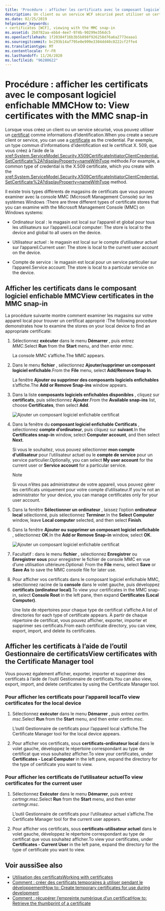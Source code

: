 ```yaml
---
title: 'Procédure : afficher les certificats avec le composant logiciel enfichable MMC'
description: Un client ou un service WCF sécurisé peut utiliser un certificat comme informations d’identification. En savoir plus sur les types de magasins de certificats que vous pouvez examiner à l’aide du plug-in MMC.
ms.date: 02/25/2019
helpviewer_keywords:
- certificates [WCF], viewing with the MMC snap-in
ms.assetid: 2b8782aa-ebb4-4ee7-974b-90299e356dc5
ms.openlocfilehash: 1f20384f16b3b5b898f926258d76a6a2773eaaa1
ms.sourcegitcommit: bc293b14af795e0e999e3304dd40c0222cf2ffe4
ms.translationtype: MT
ms.contentlocale: fr-FR
ms.lasthandoff: 11/26/2020
ms.locfileid: "96280622"
---
```

# <a name="how-to-view-certificates-with-the-mmc-snap-in"></a><span data-ttu-id="a758a-104">Procédure : afficher les certificats avec le composant logiciel enfichable MMC</span><span class="sxs-lookup"><span data-stu-id="a758a-104">How to: View certificates with the MMC snap-in</span></span>

<span data-ttu-id="a758a-105">Lorsque vous créez un client ou un service sécurisé, vous pouvez utiliser un [certificat](working-with-certificates.md) comme informations d’identification.</span><span class="sxs-lookup"><span data-stu-id="a758a-105">When you create a secure client or service, you can use a [certificate](working-with-certificates.md) as the credential.</span></span> <span data-ttu-id="a758a-106">Par exemple, un type commun d’informations d’identification est le certificat X. 509, que vous créez à l’aide de la <xref:System.ServiceModel.Security.X509CertificateInitiatorClientCredential.SetCertificate%2A?displayProperty=nameWithType> méthode.</span><span class="sxs-lookup"><span data-stu-id="a758a-106">For example, a common type of credential is the X.509 certificate, which you create with the <xref:System.ServiceModel.Security.X509CertificateInitiatorClientCredential.SetCertificate%2A?displayProperty=nameWithType> method.</span></span>

<span data-ttu-id="a758a-107">Il existe trois types différents de magasins de certificats que vous pouvez examiner avec la console MMC (Microsoft Management Console) sur les systèmes Windows :</span><span class="sxs-lookup"><span data-stu-id="a758a-107">There are three different types of certificate stores that you can examine with the Microsoft Management Console (MMC) on Windows systems:</span></span>

- <span data-ttu-id="a758a-108">Ordinateur local : le magasin est local sur l’appareil et global pour tous les utilisateurs sur l’appareil.</span><span class="sxs-lookup"><span data-stu-id="a758a-108">Local computer: The store is local to the device and global to all users on the device.</span></span>

- <span data-ttu-id="a758a-109">Utilisateur actuel : le magasin est local sur le compte d’utilisateur actuel sur l’appareil.</span><span class="sxs-lookup"><span data-stu-id="a758a-109">Current user: The store is local to the current user account on the device.</span></span>

- <span data-ttu-id="a758a-110">Compte de service : le magasin est local pour un service particulier sur l’appareil.</span><span class="sxs-lookup"><span data-stu-id="a758a-110">Service account: The store is local to a particular service on the device.</span></span>

## <a name="view-certificates-in-the-mmc-snap-in"></a><span data-ttu-id="a758a-111">Afficher les certificats dans le composant logiciel enfichable MMC</span><span class="sxs-lookup"><span data-stu-id="a758a-111">View certificates in the MMC snap-in</span></span>

<span data-ttu-id="a758a-112">La procédure suivante montre comment examiner les magasins sur votre appareil local pour trouver un certificat approprié :</span><span class="sxs-lookup"><span data-stu-id="a758a-112">The following procedure demonstrates how to examine the stores on your local device to find an appropriate certificate:</span></span>
  
1. <span data-ttu-id="a758a-113">Sélectionnez **exécuter** dans le menu **Démarrer** , puis entrez *MMC*.</span><span class="sxs-lookup"><span data-stu-id="a758a-113">Select **Run** from the **Start** menu, and then enter *mmc*.</span></span>

    <span data-ttu-id="a758a-114">La console MMC s’affiche.</span><span class="sxs-lookup"><span data-stu-id="a758a-114">The MMC appears.</span></span>
  
2. <span data-ttu-id="a758a-115">Dans le menu **fichier** , sélectionnez **Ajouter/supprimer un composant logiciel enfichable**.</span><span class="sxs-lookup"><span data-stu-id="a758a-115">From the **File** menu, select **Add/Remove Snap In**.</span></span>

    <span data-ttu-id="a758a-116">La fenêtre **Ajouter ou supprimer des composants logiciels enfichables** s’affiche.</span><span class="sxs-lookup"><span data-stu-id="a758a-116">The **Add or Remove Snap-ins** window appears.</span></span>
  
3. <span data-ttu-id="a758a-117">Dans la liste **composants logiciels enfichables disponibles** , cliquez sur **certificats**, puis sélectionnez **Ajouter**.</span><span class="sxs-lookup"><span data-stu-id="a758a-117">From the **Available snap-ins** list, choose **Certificates**, then select **Add**.</span></span>  

    ![Ajouter un composant logiciel enfichable certificat](./media/mmc-add-certificate-snap-in.png)
  
4. <span data-ttu-id="a758a-119">Dans la fenêtre du **composant logiciel enfichable Certificats** , sélectionnez **compte d’ordinateur**, puis cliquez sur **suivant**.</span><span class="sxs-lookup"><span data-stu-id="a758a-119">In the **Certificates snap-in** window, select **Computer account**, and then select **Next**.</span></span>
  
    <span data-ttu-id="a758a-120">Si vous le souhaitez, vous pouvez sélectionner **mon compte d’utilisateur** pour l’utilisateur actuel ou le **compte de service** pour un service particulier.</span><span class="sxs-lookup"><span data-stu-id="a758a-120">Optionally, you can select **My user account** for the current user or **Service account** for a particular service.</span></span>

    > [!NOTE]
    > <span data-ttu-id="a758a-121">Si vous n’êtes pas administrateur de votre appareil, vous pouvez gérer les certificats uniquement pour votre compte d’utilisateur.</span><span class="sxs-lookup"><span data-stu-id="a758a-121">If you're not an administrator for your device, you can manage certificates only for your user account.</span></span>
  
5. <span data-ttu-id="a758a-122">Dans la fenêtre **Sélectionner un ordinateur** , laissez l’option **ordinateur local** sélectionné, puis sélectionnez **Terminer**.</span><span class="sxs-lookup"><span data-stu-id="a758a-122">In the **Select Computer** window, leave **Local computer** selected, and then select **Finish**.</span></span>  
  
6. <span data-ttu-id="a758a-123">Dans la fenêtre **Ajouter ou supprimer un composant logiciel enfichable** , sélectionnez **OK**.</span><span class="sxs-lookup"><span data-stu-id="a758a-123">In the **Add or Remove Snap-in** window, select **OK**.</span></span>  
  
    ![Ajouter un composant logiciel enfichable certificat](./media/mmc-certificate-snap-in-selected.png)

7. <span data-ttu-id="a758a-125">Facultatif : dans le menu **fichier** , sélectionnez **Enregistrer** ou **Enregistrer sous** pour enregistrer le fichier de console MMC en vue d’une utilisation ultérieure.</span><span class="sxs-lookup"><span data-stu-id="a758a-125">Optional: From the **File** menu, select **Save** or **Save As** to save the MMC console file for later use.</span></span>  

8. <span data-ttu-id="a758a-126">Pour afficher vos certificats dans le composant logiciel enfichable MMC, sélectionnez racine de la **console** dans le volet gauche, puis développez **certificats (ordinateur local)**.</span><span class="sxs-lookup"><span data-stu-id="a758a-126">To view your certificates in the MMC snap-in, select **Console Root** in the left pane, then expand **Certificates (Local Computer)**.</span></span>

    <span data-ttu-id="a758a-127">Une liste de répertoires pour chaque type de certificat s’affiche.</span><span class="sxs-lookup"><span data-stu-id="a758a-127">A list of directories for each type of certificate appears.</span></span> <span data-ttu-id="a758a-128">À partir de chaque répertoire de certificat, vous pouvez afficher, exporter, importer et supprimer ses certificats.</span><span class="sxs-lookup"><span data-stu-id="a758a-128">From each certificate directory, you can view, export, import, and delete its certificates.</span></span>

## <a name="view-certificates-with-the-certificate-manager-tool"></a><span data-ttu-id="a758a-129">Afficher les certificats à l’aide de l’outil Gestionnaire de certificats</span><span class="sxs-lookup"><span data-stu-id="a758a-129">View certificates with the Certificate Manager tool</span></span>

<span data-ttu-id="a758a-130">Vous pouvez également afficher, exporter, importer et supprimer des certificats à l’aide de l’outil Gestionnaire de certificats.</span><span class="sxs-lookup"><span data-stu-id="a758a-130">You can also view, export, import, and delete certificates by using the Certificate Manager tool.</span></span>

### <a name="to-view-certificates-for-the-local-device"></a><span data-ttu-id="a758a-131">Pour afficher les certificats pour l’appareil local</span><span class="sxs-lookup"><span data-stu-id="a758a-131">To view certificates for the local device</span></span>

1. <span data-ttu-id="a758a-132">Sélectionnez **exécuter** dans le menu **Démarrer** , puis entrez *certlm. msc*.</span><span class="sxs-lookup"><span data-stu-id="a758a-132">Select **Run** from the **Start** menu, and then enter *certlm.msc*.</span></span>

    <span data-ttu-id="a758a-133">L’outil Gestionnaire de certificats pour l’appareil local s’affiche.</span><span class="sxs-lookup"><span data-stu-id="a758a-133">The Certificate Manager tool for the local device appears.</span></span>
  
2. <span data-ttu-id="a758a-134">Pour afficher vos certificats, sous **certificats-ordinateur local** dans le volet gauche, développez le répertoire correspondant au type de certificat que vous souhaitez afficher.</span><span class="sxs-lookup"><span data-stu-id="a758a-134">To view your certificates, under **Certificates - Local Computer** in the left pane, expand the directory for the type of certificate you want to view.</span></span>

### <a name="to-view-certificates-for-the-current-user"></a><span data-ttu-id="a758a-135">Pour afficher les certificats de l’utilisateur actuel</span><span class="sxs-lookup"><span data-stu-id="a758a-135">To view certificates for the current user</span></span>

1. <span data-ttu-id="a758a-136">Sélectionnez **Exécuter** dans le menu **Démarrer**, puis entrez *certmgr.msc*.</span><span class="sxs-lookup"><span data-stu-id="a758a-136">Select **Run** from the **Start** menu, and then enter *certmgr.msc*.</span></span>

    <span data-ttu-id="a758a-137">L’outil Gestionnaire de certificats pour l’utilisateur actuel s’affiche.</span><span class="sxs-lookup"><span data-stu-id="a758a-137">The Certificate Manager tool for the current user appears.</span></span>
  
2. <span data-ttu-id="a758a-138">Pour afficher vos certificats, sous **certificats-utilisateur actuel** dans le volet gauche, développez le répertoire correspondant au type de certificat que vous souhaitez afficher.</span><span class="sxs-lookup"><span data-stu-id="a758a-138">To view your certificates, under **Certificates - Current User** in the left pane, expand the directory for the type of certificate you want to view.</span></span>

## <a name="see-also"></a><span data-ttu-id="a758a-139">Voir aussi</span><span class="sxs-lookup"><span data-stu-id="a758a-139">See also</span></span>

- [<span data-ttu-id="a758a-140">Utilisation des certificats</span><span class="sxs-lookup"><span data-stu-id="a758a-140">Working with certificates</span></span>](working-with-certificates.md)
- [<span data-ttu-id="a758a-141">Comment : créer des certificats temporaires à utiliser pendant le développement</span><span class="sxs-lookup"><span data-stu-id="a758a-141">How to: Create temporary certificates for use during development</span></span>](how-to-create-temporary-certificates-for-use-during-development.md)
- [<span data-ttu-id="a758a-142">Comment : récupérer l’empreinte numérique d’un certificat</span><span class="sxs-lookup"><span data-stu-id="a758a-142">How to: Retrieve the thumbprint of a certificate</span></span>](how-to-retrieve-the-thumbprint-of-a-certificate.md)
